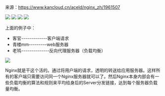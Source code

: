 来源：https://www.kancloud.cn/aceld/nginx_zh/1961507

![](https://img.kancloud.cn/91/9d/919d61dc4ac85a0c55167c73fbf3cc84_1594x1162.png)
![](https://img.kancloud.cn/78/52/78523f92c18c9bb9f3e1bc6c8ea51eb7_1606x1320.png)
![](https://img.kancloud.cn/78/52/78523f92c18c9bb9f3e1bc6c8ea51eb7_1606x1320.png)
![](https://img.kancloud.cn/49/58/4958ea23fbb1e5b19e7329cac7814217_1664x1296.png)

上面的例子中：
- 客官-------------客户端请求
- 青楼mm---------web服务器
- 老鸨--------------反向代理服务器（负载均衡）

![](https://img.kancloud.cn/f9/38/f93851aab96700393347ec77e6b2fe6b_1080x670.png)

Nginx就是干这个活的。通过将用户端的请求，透明的转送给应用服务器。这样所有的客户端只需要访问同一个Nginx服务器就可以了。然后Nginx本身内部会有一些负载均衡的算法和规则来平均给身后的Server分发链接，达到每个服务器负载量均衡。